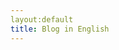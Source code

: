 ```yaml
---
layout:default 
title: Blog in English
---
```


<!---<ul>
{% for post in site.tags.turkce %}
    <li>
    <a href="{{ post.url }}"><span style="color:black">{{ post.title }}</span></a>
    </li>
{% endfor %}
</ul>
-->

<!---
<iframe width="100%" height="120" scrolling="no" frameborder="no" src="https://w.soundcloud.com/player/?url=https%3A//api.soundcloud.com/tracks/113787209&amp;auto_play=false&amp;hide_related=false&amp;show_comments=true&amp;show_user=true&amp;show_reposts=false&amp;visual=true"></iframe>
-->
